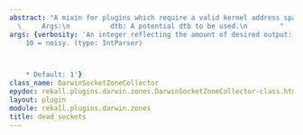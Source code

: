 ```yaml
---
abstract: "A mixin for plugins which require a valid kernel address space.\n\n   \
  \     Args:\n          dtb: A potential dtb to be used.\n        "
args: {verbosity: 'An integer reflecting the amount of desired output: 0 = quiet,
    10 = noisy. (type: IntParser)



    * Default: 1'}
class_name: DarwinSocketZoneCollector
epydoc: rekall.plugins.darwin.zones.DarwinSocketZoneCollector-class.html
layout: plugin
module: rekall.plugins.darwin.zones
title: dead_sockets
---
```

